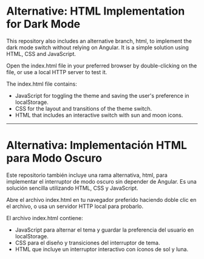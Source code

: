 # Alternative: HTML Implementation for Dark Mode 

This repository also includes an alternative branch, html, to implement the dark mode switch without relying on Angular. It is a simple solution using HTML, CSS and JavaScript.

Open the index.html file in your preferred browser by double-clicking on the file, or use a local HTTP server to test it.

The index.html file contains:
- JavaScript for toggling the theme and saving the user's preference in localStorage.
- CSS for the layout and transitions of the theme switch.
- HTML that includes an interactive switch with sun and moon icons.

---

# Alternativa: Implementación HTML para Modo Oscuro 
Este repositorio también incluye una rama alternativa, html, para implementar el interruptor de modo oscuro sin depender de Angular. Es una solución sencilla utilizando HTML, CSS y JavaScript.

Abre el archivo index.html en tu navegador preferido haciendo doble clic en el archivo, o usa un servidor HTTP local para probarlo.

El archivo index.html contiene:
- JavaScript para alternar el tema y guardar la preferencia del usuario en localStorage.
- CSS para el diseño y transiciones del interruptor de tema.
- HTML que incluye un interruptor interactivo con íconos de sol y luna.
